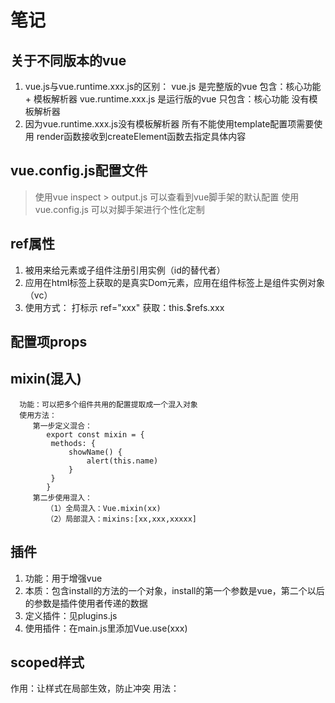 # 笔记
## 关于不同版本的vue
1. vue.js与vue.runtime.xxx.js的区别：
vue.js 是完整版的vue 包含：核心功能 + 模板解析器
vue.runtime.xxx.js 是运行版的vue 只包含：核心功能  没有模板解析器
2. 因为vue.runtime.xxx.js没有模板解析器 所有不能使用template配置项需要使用
render函数接收到createElement函数去指定具体内容
## vue.config.js配置文件
> 使用vue inspect > output.js 可以查看到vue脚手架的默认配置
> 使用vue.config.js 可以对脚手架进行个性化定制
## ref属性
1. 被用来给元素或子组件注册引用实例（id的替代者）
2. 应用在html标签上获取的是真实Dom元素，应用在组件标签上是组件实例对象（vc）
3. 使用方式：
   打标示 ref="xxx" 获取：this.$refs.xxx
## 配置项props
## mixin(混入)
      功能：可以把多个组件共用的配置提取成一个混入对象
      使用方法：
         第一步定义混合：
            export const mixin = {
             methods: {
                 showName() {
                     alert(this.name)
                 }
             }
            }
         第二步使用混入：
            （1）全局混入：Vue.mixin(xx)
            （2）局部混入：mixins:[xx,xxx,xxxxx]
## 插件
1. 功能：用于增强vue
2. 本质：包含install的方法的一个对象，install的第一个参数是vue，第二个以后的参数是插件使用者传递的数据
3. 定义插件：见plugins.js
4. 使用插件：在main.js里添加Vue.use(xxx)
## scoped样式
   作用：让样式在局部生效，防止冲突
   用法：<style scoped>
## 总结TodoList案例
1. 组件化编码流程
   (1) 拆分静态组件：组件要按照功能点拆分，命名不要与HTML元素冲突
   (2) 实现动态组件：考虑好数据的存放位置，数据是一个组件再用，还是一些组件再用：
      1) 一个组件在用：放在组件自身即可
      2) 一些组件在用：放在他们共同的父组件上（状态提升）
      3) 实现交互：从绑定时间开始
2. props适用于：
   (1) 父组件 => 子组件通信
   (2) 子组件 => 父组件通信（要求父先给子一个函数）
3. 使用v-model要切记：v-model绑定的值不能是props传过来的值，因为props是不可以修改的
4. props传过来的若是对象类型的值，修改对象中的属性时Vue不会报错，但不推荐这样做
## 组件的自定义事件
1. 一种组件间通信的方式，适用于： 子组件 => 父组件
2. 使用场景：A是父组件，B是子组件，B想给A传数据，那么就要在A中给B绑定自定义事件（事件的回调在A中）
3. 绑定自定义事件
   (1) 第一种方式：在父组件中，<School @yuhao="send"/> 或 <School v-on:yuhao="send"/>
   (2) 第二种方式：在父组件中，this.msg = this.$refs.school.$once('yuhao',this.send)
   (3) 若想让自定义事件只能触发一次，可以使用`once`修饰符，或者$once方法
4. 触发自定义事件：this.$emit('yuhao',数据)
5. 解绑自定义事件：this.$off('*_yuhao')
6. 组件上也可以绑定原生DOM事件，_*需要使用native修饰符
7. 注意：通过this.$refs.xxx.$on('yuhao,回调)绑定自定义事件，回调要么配置在methods中，要么用箭头函数，否则this指向会出问题
## 全局事件总线(GlobalEventBus)
1. 一种组件间通信的方式，适用于任意组件间通信
2. 安装全局事件总线
   new Vue({
   render: h => h(App),
   beforeCreate() {
   //安装全局事件总线
   Vue.prototype.$bus = this
   }
   }).$mount('#app')
3. 使用事件总线
   (1) 接收数据：A组件想接收数据，则在A组件中给$bus绑定自定义事件，时间的回调留在A组件自身
   (2) 提供数据：this.$bus.$emit('xxx'，数据)
4. 最好在beforeDestroy钩子中用$off去解绑当前组件所用到的事件

## 消息订阅与发布（pubsub）

1. 一种组件间通信的方式，适用于任意组件间通信

2. 使用步骤

	1. 安装pubsub `npm i pubsub-js@1.6.0

	2. 引入：`import pubsub from 'pubsub-js'`

	3. 接收数据：A组件想接收数据，则在A组件中订阅消息，订阅的回调留在A组件自身

		1. ```
			mounted() {
			        this.pubId = pubsub.subscribe('hello',function (msg,data) {
			            console.log('有人发布了hello消息',data)
			        })
			    },
			```

	4. 提供数据： `pubsub.publish('hello',this.name)`
	5. 最好在`beforeDestroy`钩子中，用`pubsub.unsubscribe(this.pubId)`取消订阅

## nextTick

1. 语法：`this.$nextTick(函数)`
2. 作用：下一次DOM更新结束后执行其指定的回调
3. 用法：当改变数据后，要基于更新后的新DOM进行某些操作时，要在nextTick所指定的回调函数中执行

## Vue封装的过度与动画

1. 作用：在插入、更新或移除DOM元素时，在合适的时候给元素添加样式类名

2. 写法

	1. 准备好样式：
		1. 元素进入的样式
			1. v-enter:进入的起点
			2. v-enter-active: 进入过程中
			3. v-enter-to: 进入的终点
		2. 元素离开的样式
			1. v-leave: 离开的起点
			2. v-leave-active: 离开过程中
			3. v-leave-to: 离开的终点
	2. 使用<transition>包裹要过度的元素，并配置name属性

	```
	<transition name="animate__animated animate__bounce"
	                    enter-active-class="animate__fadeInRightBig"
	                    leave-active-class="animate__fadeOutLeftBig"
	                    appear>
	            <h1 v-show="isShow">你好啊</h1>
	        </transition>
	        <transition-group appear
	                          name="animate__animated animate__bounce"
	                          enter-active-class="animate__fadeInUp"
	                          leave-active-class="animate__fadeOutUp"
	        >
	            <h1 v-show="isShow" key="1">你好啊</h1>
	            <h1 v-show="isShow" key="2">你好啊!!</h1>
	        </transition-group>
	```

	3. 若有多个元素需要过度，则需要<transition-group>,并且每个元素都要指定key值

## Vue脚手架配置代理

### 方法一

在vue.config.js中添加如下配置:

```
devServer: {
        proxy: 'http://localhost:5000'
    }
```

说明：

> 优点：配置简单，请求资源时直接发给前端（8080）即可
>
> 缺点：不能配置多个代理，不能灵活的控制请求是否走代理
>
> 工作方式：若按照上述配置代理，当请求了前端不存在的资源时，那么该请求会转发给服务器（优先匹配前端资源）

### 方法二

编写vue.config.js配置具体代理规则：

```
 devServer: {
        proxy: {
            '/api': {
                target: '<url>',
                //将/api 换成 /
                pathRewrite: {'^/api':''},
                //支持websocket
                ws: true,
                //默认为true 用于控制请求头中的host值
                changeOrigin: true
            },
            '/foo': {
                target: '<other_url>'
            }
        }
    }
    
```

说明：

> 优点：可以配置多个代理，且可以灵活的控制请求是否走代理
>
> 缺点：配置略微繁琐，请求资源时必须加前缀

## 插槽

1. 作用：让父组件可以向子组件指定位置插入html结构，也是一种组件间通信的方式，适用于 父组件 => 子组件

2. 分类：默认插槽、具名插槽、作用域插槽

3. 使用方式

	1. 默认插槽：

		```
		父组件：
			<div class="container">
		        <Category :listData="foods">
		            <img src="https://dogefs.s3.ladydaily.com/~/source/wallhaven/full/9d/wallhaven-9d89zw.jpg?w=2560&h=1440&fmt=webp" alt="">
		        </Category>
		        <Category :listData="games">
		            <ul>
		                <li v-for="(item,index) in games.items" :key="index">{{ item }}</li>
		            </ul>
		        </Category>
		        <Category :listData="films">
		            <video controls src="http://clips.vorwaerts-gmbh.de/big_buck_bunny.mp4"></video>
		        </Category>
		    </div>
		    
		 子组件
		 	<div class="category">
		        <h3>{{ listData.title }}分类</h3>
		<!--        定义插槽-->
		        <slot></slot>
		
		    </div>
		```

		2. 具名插槽

			```
			父组件
			
			
			<div class="container">
			        <Category :listData="foods">
			            <template v-slot:top>
			                <img src="https://dogefs.s3.ladydaily.com/~/source/wallhaven/full/9d/wallhaven-9d89zw.jpg?w=2560&h=1440&fmt=webp"
			                     alt="">
			            </template>
			            <template v-slot:footer>
			                <a slot="footer" href="https://baidu.com">更多{{ foods.title }}</a>
			            </template>
			
			        </Category>
			        <Category :listData="games">
			            <template v-slot:top>
			                <ul>
			                    <li v-for="(item,index) in games.items" :key="index">{{ item }}</li>
			                </ul>
			            </template>
			
			        </Category>
			        <Category :listData="films">
			            <template v-slot:top>
			                <video controls src="http://clips.vorwaerts-gmbh.de/big_buck_bunny.mp4"></video>
			            </template>
			        </Category>
			    </div>
			 子组件
			 	<div class="category">
			        <h3>{{ listData.title }}分类</h3>
			<!--        定义插槽-->
			        <slot name="top"></slot>
			        <slot name="footer"></slot>
			    </div>
			```

		3. 作用域插槽

		```
		父组件
			<div class="container">
		        <Category :listData="foods">
		            <template v-slot:default="{games}">
		                <ul>
		                    <li v-for="(item, index) in games.items" :key="index">
		                        {{item}}
		                    </li>
		                </ul>
		            </template>
		        </Category>
		    </div>
		 子组件
		 	<div class="category">
		        <h3>{{ games.title }}分类</h3>
		<!--        定义插槽-->
		        <slot :games="games"></slot>
		    </div>
		```

		​	1. 理解：数据在组件的自身，但根据数据生成的结构需要组件的是用来决定（games数据在Category组件中，但使用数据所遍历出来的结构由app组件决定）

## Vuex 

Vuex 是一个专为 Vue.js 应用程序开发的**状态管理模式 + 库**。它采用集中式存储管理应用的所有组件的状态，并以相应的规则保证状态以一种可预测的方式发生变化。

![image-20230702215200894](G:\mark-down\xiaohao-code-notes\编程\图片\image-20230702215200894.png)

### 搭建vuex环境

1. 创建文件: src/store/index.js

	```
	//
	// 该文件用于创建vuex中最为核心的store
	//
	
	
	import Vue from "vue";
	import VuexEsm from "vuex";
	
	Vue.use(VuexEsm)
	
	//准备actions 用于响应组件的动作
	const actions = {}
	
	//准备mutations 用于操作数据
	const mutations = {}
	
	//准备state 用于存储数据
	const state = {}
	
	//创建store
	const store = new VuexEsm.Store({
	    actions,
	    mutations,
	    state
	})
	
	//导出store
	export default store
	```

2. 在main.js中创建vm时传入store

```
new Vue({
    render: h => h(App),
    store,
    beforeCreate() {
        //安装全局事件总线
        Vue.prototype.$bus = this
    },
}).$mount('#app')
```

### 基本使用

```
methods: {
        increment() {
            this.$store.dispatch('increment',this.num)
        },
        decrement() {
            this.$store.dispatch('decrement',this.num)
        },
        incrementOdd() {
            this.$store.dispatch('incrementOdd',this.num)
        },
        incrementWait() {
            this.$store.dispatch('incrementWait',this.num)
        },
    }
```

```
//
// 该文件用于创建vuex中最为核心的store
//


import Vue from "vue";
import VuexEsm from "vuex";

Vue.use(VuexEsm)

//准备actions 用于响应组件的动作
const actions = {
    increment(context,value){
        context.commit('INCREMENT',value)
    },
    decrement(context,value){
        context.commit('DECREMENT',value)
    },
    incrementOdd(context, value){
        if (context.state.num % 2) {
            context.commit('DECREMENT',value)
        }
    },
    incrementWait(context ,value){
        setTimeout(() => {
            context.commit('DECREMENT',value)
        }, 300)
    }
}

//准备mutations 用于操作数据
const mutations = {
    INCREMENT(state, value) {
        state.sum += value
    },
    DECREMENT(state, value) {
        state.sum -= value
    }
}

//准备state 用于存储数据
const state = {
    //求和
    sum: 0,
}

//创建store
const store = new VuexEsm.Store({
    actions,
    mutations,
    state
})

//导出store
export default store
```

> 组件中读取vuex中的数据：$store.state.sum
>
> 组件中修改vuex中的数据: `$store.dispatch('action方法名',数据)` 或 `$store.commit('mutations方法名',数据)`
>
> 若没有网络请求或其他业务逻辑，组件中也可以越过actions，即不写dispatch 直接编写commit

### getters使用

1. 概念：当state中的数据需要经过加工后再使用时，可以使用getters加工

2. 在`store.js`中追加`getters`配置

	```
	//准备getters 用于讲state中的数据进行加工
	const getters = {
	    bigSum(state){
	        return state.sum * 10
	    }
	}
	```

3. 组件中读取数据：`$store.getters.bigSum`

### 四个map方法的使用

#### mapState

用于帮助映射state中的数据为计算属性

```
computed: {
        //借助mapState生成计算属性，从state中读取数据
        // ...mapState({sum: 'sum'}),
        //简写形式
        ...mapState(['sum']),
}
```

#### mapGetters

用于帮助映射getters中的数据为计算属性

```
//借助mapGetters生成计算属性，从getters中读取数据
        ...mapGetters(['bigSum'])
```

#### mapActions

用于帮助生成与actions对话的方法，即包含`$store.dispatch(xx)`的函数

```
methods: {
        //借助mapMutations生成对应的方法，会调用commit去联系mutations
        ...mapMutations(['INCREMENT','DECREMENT']),
        //借助mapActions生成对应的方法，方法会调用dispatch联系actions
        ...mapActions(['incrementOdd','incrementWait'])
      
    }
```

#### mapMutations

用于帮助生成与mutations对话的方法，即包含`$store.commit(xx)`的函数

```
methods: {
        //借助mapMutations生成对应的方法，会调用commit去联系mutations
        ...mapMutations(['INCREMENT','DECREMENT']),
        //借助mapActions生成对应的方法，方法会调用dispatch联系actions
        ...mapActions(['incrementOdd','incrementWait'])
      
    }
```

### 模块化+命名空间

让代码更好维护，让多种数据分类更加明确

修改`store.js`

```
//
// 该文件用于创建vuex中最为核心的store
//


import Vue from "vue";
import VuexEsm from "vuex";
import countOptions from "@/store/modules/count";
import personOptions from "@/store/modules/person";

Vue.use(VuexEsm)


//创建store
const store = new VuexEsm.Store({
    modules: {
        countOptions,
        personOptions
    }
})

//导出store
export default store
```

开启命名空间后，组件中读取数据

```
methods: {
  add() {
    const personObj = {
      id: nanoid(),
      name: this.name
    }
    // this.ADD_PERSON(personObj)
    this.$store.commit('countOptions/ADD_PERSON', personObj)
    this.name = ''
  },
  ...mapMutations('countOptions', ['ADD_PERSON']),
  ...mapActions('personOptions',['addPersonServer'])
},
computed: {
  ...mapState('personOptions', ['persons','personIntroduce']),
  ...mapState('countOptions', ['sum'])
}
```

## 路由

1. 理解：一个路由（route）就是一组映射关系（key-value），多个路由器（router）进行管理
2. 前端路由：key是路径，value是组件

### 基本使用

1. 安装vue-router `npm i vue-router@3`

2. 编写router配置项

	```
	//
	// 该文件专门用于创建整个应用的路由器
	//
	
	//应用 路由router
	import Vue from "vue";
	import VueRouter from "vue-router";
	
	Vue.use(VueRouter)
	const constantRoutes = [
	    {
	        path: '/about',
	        component: () => import("@/components/About")
	    },
	    {
	        path: '/home',
	        component: () => import("@/components/Home")
	    }
	]
	const router = new VueRouter({
	    routes: constantRoutes
	})
	
	export default router
	```

3. 实现切换（active-class可配置高亮样式）

	```
	<!--          原始使用页面跳转-->
	<!--          <a class="list-group-item active">About</a>-->
	<!--          <a class="list-group-item">Home</a>-->
	          <router-link to="/about" class="list-group-item"  active-class="active">About</router-link>
	          <router-link to="/home" class="list-group-item" active-class="active">Home</router-link>
	        
	```

4. 指定展示位置

	```
	<!--            指定组件的呈现位置-->
	            <router-view></router-view>
	```

### 注意点

> - 路由组件通常存放在pages或者views文件夹，一般组件通常放`components`文件夹
> - 通过切换，”隐藏“了的路由组件，默认是被销毁掉的，需要的时候再去挂载
> - 每个组件都有自己的$route属性，里面存储着自己的路由信息
> - 整个应用只有一个router，可以通过组件$router属性获取到

### 嵌套路由

1. 配置路由规则，使用children配置项

	```
	{
	        path: '/home',
	        component: () => import("@/views/Home"),
	        children: [
	            {
	                path: 'news',
	                component: () => import("@/views/News")
	            },
	            {
	                path: 'message',
	                component: () => import("@/views/Message")
	            }
	        ]
	    },
	```

2. 跳转（要写完整路径）

	```
	<li>
	  <router-link to="/home/news" active-class="active" class="list-group-item">News</router-link>
	</li>
	<li>
	  <router-link to="/home/message" active-class="active" class="list-group-item">Message</router-link>
	</li>
	```

### 路由的query参数

1. 传递参数

	```
	<ul>
	      <li v-for="item in messageList" :key="item.id">
	<!--        跳转路由并携带query参数 字符串写法-->
	<!--        <router-link :to="`/home/message/detail?id=${item.id}&title=${item.title}`">{{item.title}}</router-link>-->
	<!--        to的对象写法-->
	        <router-link :to="{
	          path: '/home/message/detail',
	          query: {
	            id: item.id,
	            title: item.title
	          }
	        }">
	          {{item.title}}
	        </router-link>
	
	      </li>
	    </ul>
	```

2. 接收参数

```
<ul>
  <li>消息编号：{{$route.query.id}}</li>
  <li>消息标题：{{$route.query.title}}</li>
</ul>
```

### 命名路由

1. 作用：可以简化路由的跳转

	1. 给路由命名

	```
	 {
	        path: '/home',
	        component: () => import("@/views/Home"),
	        children: [
	            {
	                path: 'news',
	                component: () => import("@/views/News")
	            },
	            {
	                path: 'message',
	                component: () => import("@/views/Message"),
	                children: [
	                    {
	                        name: 'Detail',
	                        path: 'detail',
	                        component: () => import("@/views/Detail")
	                    }
	                ]
	            }
	        ]
	    },
	```

	2. 简化跳转

	```
	<router-link :to="{
	  name: 'Detail',
	  query: {
	    id: item.id,
	    title: item.title
	  }
	}">
	  {{item.title}}
	</router-link>
	```

### 路由的params参数

1. 配置路由，声明接收params参数

	```
	{
	    path: 'message',
	    component: () => import("@/views/Message"),
	    children: [
	        {
	            name: 'Detail',
	            path: 'detail/:id/:title',
	            component: () => import("@/views/Detail")
	        }
	    ]
	}
	```

2. 传递参数

	```
	<!--        跳转路由并携带query参数 字符串写法-->
	<!--        <router-link :to="`/home/message/detail/${item.id}/${item.title}`">{{ item.title }}</router-link>-->
	<!--        对象写法-->
	        <router-link :to="{
	          name:'Detail',
	          params: {
	            id: item.id,
	            title:item.title
	          }
	        }">
	          {{ item.title }}
	        </router-link>
	```

3. 接收参数

	```
	<li>消息编号：{{$route.params.id}}</li>
	<li>消息标题：{{$route.params.title}}</li>
	```

特别注意：路由携带params参数时，若使用to的对象写法，则不能使用path配置项，必须使用name配置

### 路由的props配置

```
children: [
    {
        name: 'Detail',
        path: 'detail/:id/:title',
        component: () => import("@/views/Detail"),
        //props的第二种写法,若为真,就会把该路由组件收到的所有params参数以props的形式传递
        props: true
        //props函数
        // props($route){
        //     return {
        //         id: $route.query.id,
        //         title: $route.query.title
        //     }
        // }
        // props({query: {id, title}}) {
        //     return {
        //         id: id,
        //         title: title
        //     }
        // }
    }
]
```

```
<template>
  <ul>
    <li>消息编号：{{id}}</li>
    <li>消息标题：{{title}}</li>
  </ul>
</template>

<script>
export default {
  name: "Detail",
  props: ['id','title']
}
</script>
```

### replace属性

1. 作用：控制路由跳转时操作浏览器历史记录的模式
2. 浏览器的历史记录有两种写入方式：分别为`push`和`replace`，push时追加历史记录，replace时替换当前记录，路由跳转的时候默认是push
3. 开启replace模式：在router-link8加上replace

### 编程式路由导航

1. 作用：不借助link实现路由跳转

```
methods: {
  pushShow(item){
    this.$router.push({
      name: 'Detail',
      params: {
        id: item.id,
        title:item.title
      }
    })
  },
  replaceShow(item){
    this.$router.replace({
      name: 'Detail',
      params: {
        id: item.id,
        title:item.title
      }
    })
  }
  
  methods: {
    back(){
      this.$router.back()
    },
    forward(){
      this.$router.forward()
    }
  }
```

### 缓存路由组件

作用：让不展示的路由组件保持挂载，不被销毁

```
<!--      保持活跃-->
      <keep-alive include="News">
        <router-view></router-view>
      </keep-alive>
```

### 两个新的生命周期钩子

作用：路由组件所独有的两个钩子，用于捕获路由组件的激活状态

```
activated() {
  this.timer = setInterval(() => {
    this.opacity -= 0.01
    if(this.opacity <= 0){
      this.opacity = 1
    }
  },100)
},
deactivated() {
  clearInterval(this.timer)
}
```

### 路由守卫

作用：对路由进行权限控制

分类：全局守卫、独享守卫、组件内守卫

- 全局守卫：

```
//全局前置路由守卫 初始化的时候调用 每次路由切换之前被调用
router.beforeEach((to, from, next) => {

    if(to.meta.isAuth){
        if(!(localStorage.getItem('school') === '13')){
            return
        }
    }
    next()
})
router.afterEach((to, from) => {
    document.title = to.meta.title || 'Vue'
})
```

- 独享守卫

```
//独享守卫
beforeEnter: (to,from,next) => {

},
```

- 组件内守卫

```
//通过路由规则进入该组件时被调用
beforeRouteEnter(to, from, next) {
  next()
},
//通过路由规则 离开该组件时被调用
beforeRouteLeave(to, from, next) {
  next()
}
```

### 路由器的两种工作模式

1. 对于一个url来说，什么是hash值？——# 及其后面的内容就是hash值
2. hash值不会包含在http请求中，即：hash值不会带给服务器
3. hash模式：
	1. 地址中永远带着#号，若以后将地址通过第三方app分享，若app校验严格，则地址会被标记为不合法
	2. 兼容性好
4. history模式：
	1. 地址干净
	2. 兼容性和hash模式相比略差
	3. 应用部署上线时需要后端人员支持，解决刷新页面服务端404问题

#### 解决404

看到这里我相信大部分同学都能想到怎么解决问题了，

产生问题的本质是因为我们的路由是通过JS来执行视图切换的，

当我们进入到子路由时刷新页面，web容器没有相对应的页面此时会出现404

所以我们只需要配置将任意页面都重定向到 index.html，把路由交由前端处理

还是以 nginx 为例，更多版本的大家可以前往https://router.vuejs.org/zh/guide/essentials/history-mode.html 查看

```cobol
location / {



  try_files $uri $uri/ /index.html;
      }
```